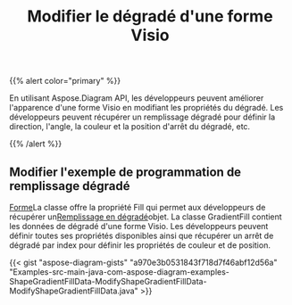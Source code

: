 ﻿---
title: Modifier le dégradé d'une forme Visio
type: docs
weight: 10
url: /fr/java/modify-the-gradient-of-a-visio-shape/
---
{{% alert color="primary" %}} 

En utilisant Aspose.Diagram API, les développeurs peuvent améliorer l'apparence d'une forme Visio en modifiant les propriétés du dégradé. Les développeurs peuvent récupérer un remplissage dégradé pour définir la direction, l'angle, la couleur et la position d'arrêt du dégradé, etc.

{{% /alert %}} 
## **Modifier l'exemple de programmation de remplissage dégradé**
[Forme](https://reference.aspose.com/diagram/java/com.aspose.diagram/shape)La classe offre la propriété Fill qui permet aux développeurs de récupérer un[Remplissage en dégradé](https://reference.aspose.com/diagram/java/com.aspose.diagram/gradientfill)objet. La classe GradientFill contient les données de dégradé d'une forme Visio. Les développeurs peuvent définir toutes ses propriétés disponibles ainsi que récupérer un arrêt de dégradé par index pour définir les propriétés de couleur et de position.

{{< gist "aspose-diagram-gists" "a970e3b0531843f718d7f46abf12d56a" "Examples-src-main-java-com-aspose-diagram-examples-ShapeGradientFillData-ModifyShapeGradientFillData-ModifyShapeGradientFillData.java" >}}
